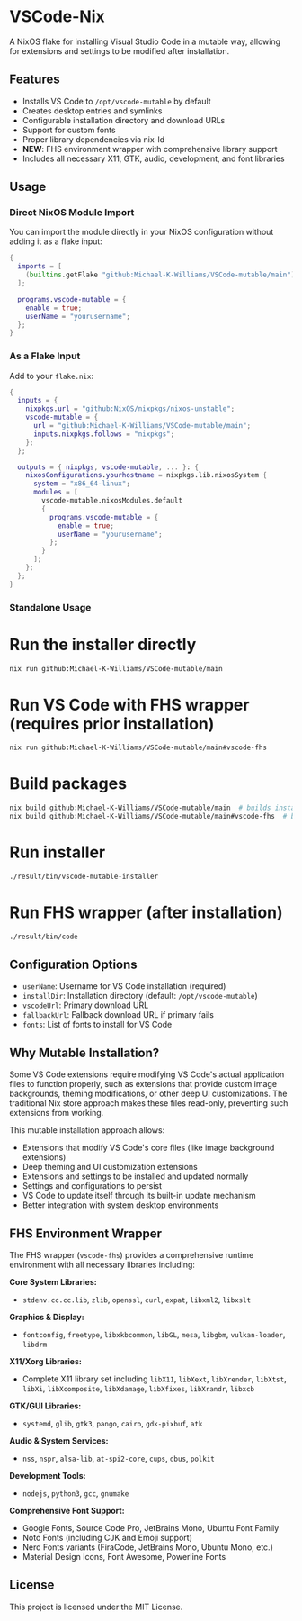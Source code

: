 # VSCode-Nix

A NixOS flake for installing Visual Studio Code in a mutable way, allowing for extensions and settings to be modified after installation.

## Features

- Installs VS Code to `/opt/vscode-mutable` by default
- Creates desktop entries and symlinks
- Configurable installation directory and download URLs
- Support for custom fonts
- Proper library dependencies via nix-ld
- **NEW**: FHS environment wrapper with comprehensive library support
- Includes all necessary X11, GTK, audio, development, and font libraries

## Usage

### Direct NixOS Module Import

You can import the module directly in your NixOS configuration without adding it as a flake input:

```nix
{
  imports = [
    (builtins.getFlake "github:Michael-K-Williams/VSCode-mutable/main").nixosModules.default
  ];

  programs.vscode-mutable = {
    enable = true;
    userName = "yourusername";
  };
}
```

### As a Flake Input

Add to your `flake.nix`:

```nix
{
  inputs = {
    nixpkgs.url = "github:NixOS/nixpkgs/nixos-unstable";
    vscode-mutable = {
      url = "github:Michael-K-Williams/VSCode-mutable/main";
      inputs.nixpkgs.follows = "nixpkgs";
    };
  };

  outputs = { nixpkgs, vscode-mutable, ... }: {
    nixosConfigurations.yourhostname = nixpkgs.lib.nixosSystem {
      system = "x86_64-linux";
      modules = [
        vscode-mutable.nixosModules.default
        {
          programs.vscode-mutable = {
            enable = true;
            userName = "yourusername";
          };
        }
      ];
    };
  };
}
```

### Standalone Usage


# Run the installer directly
```bash
nix run github:Michael-K-Williams/VSCode-mutable/main
```

# Run VS Code with FHS wrapper (requires prior installation)
```bash
nix run github:Michael-K-Williams/VSCode-mutable/main#vscode-fhs
```

# Build packages
```bash
nix build github:Michael-K-Williams/VSCode-mutable/main  # builds installer
nix build github:Michael-K-Williams/VSCode-mutable/main#vscode-fhs  # builds FHS wrapper
```

# Run installer
```bash
./result/bin/vscode-mutable-installer
```

# Run FHS wrapper (after installation)
```bash
./result/bin/code
```

## Configuration Options

- `userName`: Username for VS Code installation (required)
- `installDir`: Installation directory (default: `/opt/vscode-mutable`)
- `vscodeUrl`: Primary download URL
- `fallbackUrl`: Fallback download URL if primary fails
- `fonts`: List of fonts to install for VS Code

## Why Mutable Installation?

Some VS Code extensions require modifying VS Code's actual application files to function properly, such as extensions that provide custom image backgrounds, theming modifications, or other deep UI customizations. The traditional Nix store approach makes these files read-only, preventing such extensions from working.

This mutable installation approach allows:

- Extensions that modify VS Code's core files (like image background extensions)
- Deep theming and UI customization extensions
- Extensions and settings to be installed and updated normally
- Settings and configurations to persist
- VS Code to update itself through its built-in update mechanism
- Better integration with system desktop environments

## FHS Environment Wrapper

The FHS wrapper (`vscode-fhs`) provides a comprehensive runtime environment with all necessary libraries including:

**Core System Libraries:**
- `stdenv.cc.cc.lib`, `zlib`, `openssl`, `curl`, `expat`, `libxml2`, `libxslt`

**Graphics & Display:**
- `fontconfig`, `freetype`, `libxkbcommon`, `libGL`, `mesa`, `libgbm`, `vulkan-loader`, `libdrm`

**X11/Xorg Libraries:**
- Complete X11 library set including `libX11`, `libXext`, `libXrender`, `libXtst`, `libXi`, `libXcomposite`, `libXdamage`, `libXfixes`, `libXrandr`, `libxcb`

**GTK/GUI Libraries:**
- `systemd`, `glib`, `gtk3`, `pango`, `cairo`, `gdk-pixbuf`, `atk`

**Audio & System Services:**
- `nss`, `nspr`, `alsa-lib`, `at-spi2-core`, `cups`, `dbus`, `polkit`

**Development Tools:**
- `nodejs`, `python3`, `gcc`, `gnumake`

**Comprehensive Font Support:**
- Google Fonts, Source Code Pro, JetBrains Mono, Ubuntu Font Family
- Noto Fonts (including CJK and Emoji support)
- Nerd Fonts variants (FiraCode, JetBrains Mono, Ubuntu Mono, etc.)
- Material Design Icons, Font Awesome, Powerline Fonts

## License

This project is licensed under the MIT License.
